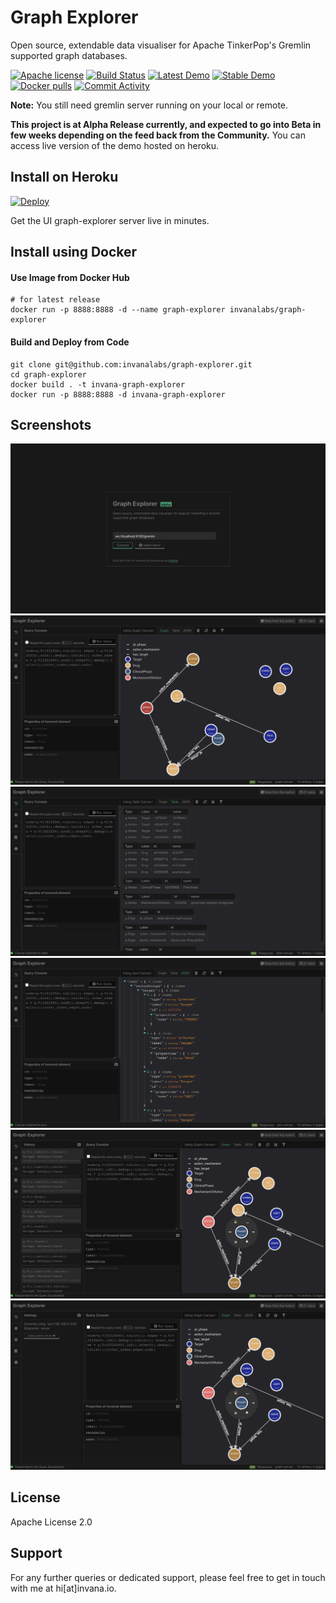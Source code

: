 # Graph Explorer

Open source, extendable data visualiser for Apache TinkerPop's Gremlin supported graph databases.

[![Apache license](https://img.shields.io/badge/license-Apache-blue.svg)](https://github.com/invanalabs/graph-explorer/blob/master/LICENSE) 
[![Build Status](https://travis-ci.org/invanalabs/graph-explorer.svg?branch=develop)](https://travis-ci.org/invanalabs/graph-explorer)
[![Latest Demo](https://img.shields.io/badge/try%20demo-latest%20version-blue)](https://graph-explorer-edge.herokuapp.com)
[![Stable Demo](https://img.shields.io/badge/try%20demo-stable%20version-blue)](https://graph-explorer.herokuapp.com)
[![Docker pulls](https://img.shields.io/docker/pulls/invanalabs/graph-explorer)](https://hub.docker.com/r/invanalabs/graph-explorer)
[![Commit Activity](https://img.shields.io/github/commit-activity/m/invanalabs/graph-explorer)](https://github.com/invanalabs/graph-explorer/commits)

**Note:** You still need gremlin server running on your local or remote.

**This project is at Alpha Release currently, and expected 
to go into Beta in few weeks depending on the feed back
from the Community.** You can access live version of the demo hosted on heroku.


## Install on Heroku

[![Deploy](https://www.herokucdn.com/deploy/button.svg)](https://heroku.com/deploy?template=https://github.com/invanalabs/graph-explorer/tree/master)

Get the UI graph-explorer server live in minutes. 
 
 
 
## Install using Docker

#### Use Image from Docker Hub

```shell script.
# for latest release
docker run -p 8888:8888 -d --name graph-explorer invanalabs/graph-explorer

```

#### Build and Deploy from Code
```shell script
git clone git@github.com:invanalabs/graph-explorer.git
cd graph-explorer
docker build . -t invana-graph-explorer 
docker run -p 8888:8888 -d invana-graph-explorer
```

## Screenshots
![1](./docs/screenshots/1.png)
![2](./docs/screenshots/2.png)
![3](./docs/screenshots/3.png)
![4](./docs/screenshots/4.png)
![5](./docs/screenshots/5.png)
![6](./docs/screenshots/6.png)


## License

Apache License 2.0

## Support 

For any further queries or dedicated support, please feel free to get in touch with me at hi[at]invana.io.
